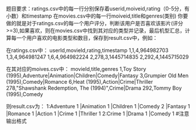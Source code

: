 题目要求：ratings.csv中的每一行分别保存着userid,moiveid,rating（0-5分，有小数）和timestamp
在movies.csv中的每一行moiveid,title和genres(类别)
你要做的就是对于ratings.csv的每一个用户评分，判断该用户是否喜欢该影片(评分>=3),如果喜欢，则在movies.csv中找到其对应的类型并记录，最后机型汇总，计算每一个用户喜欢的电影类型和数目，保存到result.csv中，例如：

在ratings.csv中：
userId,movieId,rating,timestamp
1,1,4,964982703
1,3,4,964981247
1,6,4,964982224
2,278,3,1445714835
2,292,4,1445715029

在其对应的moives.csv中：
movieId,title,genres
1,Toy Story (1995),Adventure|Animation|Children|Comedy|Fantasy
3,Grumpier Old Men (1995),Comedy|Romance
6,Heat (1995),Action|Crime|Thriller
278,"Shawshank Redemption, The (1994)",Crime|Drama
292,Tommy Boy (1995),Comedy

则result.csv为：
1:Adventure 1 |Animation 1 |Children 1 |Comedy 2 |Fantasy 1 |Romance 1 |Action 1 |Crime 1 |Thriller 1 
2:Crime 1 |Drama 1 |Comedy 1 
#注意输出格式
